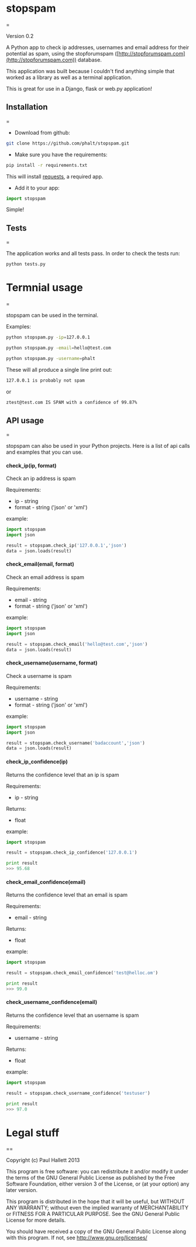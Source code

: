 # stopspam
=

Version 0.2

A Python app to check ip addresses, usernames and email address for their potential as spam, using the stopforumspam ([http://stopforumspam.com](http://stopforumspam.com)) database.

This application was built because I couldn't find anything simple that worked as a library as well as a terminal application.

This is great for use in a Django, flask or web.py application!

## Installation
=

* Download from github:

```bash
git clone https://github.com/phalt/stopspam.git
```

* Make sure you have the requirements:

```bash
pip install -r requirements.txt
```
This will install [requests](http://docs.python-requests.org), a required app.

* Add it to your app:

```python
import stopspam
```

Simple!

## Tests
=

The application works and all tests pass.
In order to check the tests run:
```bash
python tests.py
```

# Termnial usage
=

stopspam can be used in the terminal.

Examples:

```bash
python stopspam.py -ip=127.0.0.1

python stopspam.py -email=hello@test.com

python stopspam.py -username=phalt
```

These will all produce a single line print out:

```bash
127.0.0.1 is probably not spam
```

or

```bash
ztest@test.com IS SPAM with a confidence of 99.87%
```

## API usage
=

stopspam can also be used in your Python projects.
Here is a list of api calls and examples that you can use.

#### check_ip(ip, format)
Check an ip address is spam

Requirements:

* ip - string
* format - string ('json' or 'xml')


example:
```python
import stopspam
import json

result = stopspam.check_ip('127.0.0.1','json')
data = json.loads(result)
```

#### check_email(email, format)
Check an email address is spam

Requirements:

* email - string
* format - string ('json' or 'xml')


example:
```python
import stopspam
import json

result = stopspam.check_email('hello@test.com','json')
data = json.loads(result)
```

#### check_username(username, format)
Check a username is spam

Requirements:

* username - string
* format - string ('json' or 'xml')


example:
```python
import stopspam
import json

result = stopspam.check_username('badaccount','json')
data = json.loads(result)
```

#### check_ip_confidence(ip)
Returns the confidence level that an ip is spam

Requirements:

* ip - string

Returns:
* float


example:
```python
import stopspam

result = stopspam.check_ip_confidence('127.0.0.1')

print result
>>> 95.68
```

#### check_email_confidence(email)
Returns the confidence level that an email is spam

Requirements:

* email - string

Returns:
* float


example:
```python
import stopspam

result = stopspam.check_email_confidence('test@helloc.om')

print result
>>> 99.0
```

#### check_username_confidence(email)
Returns the confidence level that an username is spam

Requirements:

* username - string

Returns:
* float


example:
```python
import stopspam

result = stopspam.check_username_confidence('testuser')

print result
>>> 97.0
```

# Legal stuff
==

Copyright (c) Paul Hallett 2013

This program is free software: you can redistribute it and/or modify
it under the terms of the GNU General Public License as published by
the Free Software Foundation, either version 3 of the License, or
(at your option) any later version.

This program is distributed in the hope that it will be useful,
but WITHOUT ANY WARRANTY; without even the implied warranty of
MERCHANTABILITY or FITNESS FOR A PARTICULAR PURPOSE.  See the
GNU General Public License for more details.

You should have received a copy of the GNU General Public License
along with this program.  If not, see <http://www.gnu.org/licenses/>
